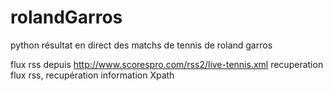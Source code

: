 # rolandGarros
 python
résultat en direct des matchs de tennis de roland garros

flux rss depuis http://www.scorespro.com/rss2/live-tennis.xml
recuperation flux rss, recupération information Xpath
 
